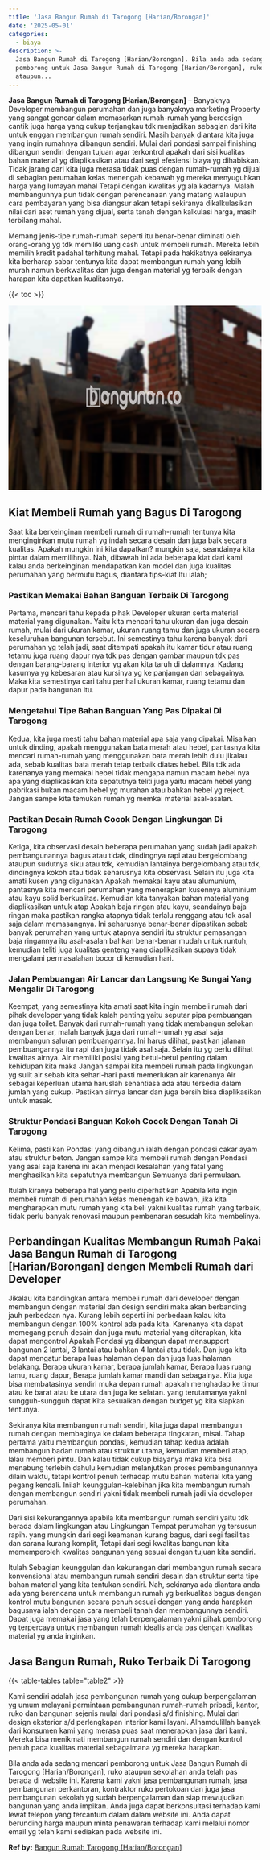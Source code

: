 ```yaml
---
title: 'Jasa Bangun Rumah di Tarogong [Harian/Borongan]'
date: '2025-05-01'
categories:
  - biaya
description: >-
  Jasa Bangun Rumah di Tarogong [Harian/Borongan]. Bila anda ada sedang mencari
  pemborong untuk Jasa Bangun Rumah di Tarogong [Harian/Borongan], ruko
  ataupun...
---
```


**Jasa Bangun Rumah di Tarogong \[Harian/Borongan\]** – Banyaknya Developer membangun perumahan dan juga banyaknya marketing Property yang sangat gencar dalam memasarkan rumah-rumah yang berdesign cantik juga harga yang cukup terjangkau tdk menjadikan sebagian dari kita untuk enggan membangun rumah sendiri. Masih banyak diantara kita juga yang ingin rumahnya dibangun sendiri. Mulai dari pondasi sampai finishing dibangun sendiri dengan tujuan agar terkontrol apakah dari sisi kualitas bahan material yg diaplikasikan atau dari segi efesiensi biaya yg dihabiskan. Tidak jarang dari kita juga merasa tidak puas dengan rumah-rumah yg dijual di sebagian perumahan kelas menengah kebawah yg mereka menyuguhkan harga yang lumayan mahal Tetapi dengan kwalitas yg ala kadarnya. Malah membangunnya pun tidak dengan perencanaan yang matang walaupun cara pembayaran yang bisa diangsur akan tetapi sekiranya dikalkulasikan nilai dari aset rumah yang dijual, serta tanah dengan kalkulasi harga, masih terbilang mahal.

Memang jenis-tipe rumah-rumah seperti itu benar-benar diminati oleh orang-orang yg tdk memiliki uang cash untuk membeli rumah. Mereka lebih memilih kredit padahal terhitung mahal. Tetapi pada hakikatnya sekiranya kita berharap sabar tentunya kita dapat membangun rumah yang lebih murah namun berkwalitas dan juga dengan material yg terbaik dengan harapan kita dapatkan kualitasnya.

{{< toc >}}

![Jasa Bangun Rumah di Tarogong [Harian/Borongan]](/images/borong-bangunan-28.png)

## Kiat Membeli Rumah yang Bagus Di Tarogong

Saat kita berkeinginan membeli rumah di rumah-rumah tentunya kita menginginkan mutu rumah yg indah secara desain dan juga baik secara kualitas. Apakah mungkin ini kita dapatkan? mungkin saja, seandainya kita pintar dalam memilihnya. Nah, dibawah ini ada beberapa kiat dari kami kalau anda berkeinginan mendapatkan kan model dan juga kualitas perumahan yang bermutu bagus, diantara tips-kiat Itu ialah;

### Pastikan Memakai Bahan Banguan Terbaik Di Tarogong

Pertama, mencari tahu kepada pihak Developer ukuran serta material material yang digunakan. Yaitu kita mencari tahu ukuran dan juga desain rumah, mulai dari ukuran kamar, ukuran ruang tamu dan juga ukuran secara keseluruhan bangunan tersebut. Ini semestinya tahu karena banyak dari perumahan yg telah jadi, saat ditempati apakah itu kamar tidur atau ruang tetamu juga ruang dapur nya tdk pas dengan gambar maupun tdk pas dengan barang-barang interior yg akan kita taruh di dalamnya. Kadang kasurnya yg kebesaran atau kursinya yg ke panjangan dan sebagainya. Maka kita semestinya cari tahu perihal ukuran kamar, ruang tetamu dan dapur pada bangunan itu.

### Mengetahui Tipe Bahan Banguan Yang Pas Dipakai Di Tarogong

Kedua, kita juga mesti tahu bahan material apa saja yang dipakai. Misalkan untuk dinding, apakah menggunakan bata merah atau hebel, pantasnya kita mencari rumah-rumah yang menggunakan bata merah lebih dulu jikalau ada, sebab kualitas bata merah tetap terbaik diatas hebel. Bila tdk ada karenanya yang memakai hebel tidak mengapa namun macam hebel nya apa yang diaplikasikan kita sepatutnya teliti juga yaitu macam hebel yang pabrikasi bukan macam hebel yg murahan atau bahkan hebel yg reject. Jangan sampe kita temukan rumah yg memkai material asal-asalan.

### Pastikan Desain Rumah Cocok Dengan Lingkungan Di Tarogong

Ketiga, kita observasi desain beberapa perumahan yang sudah jadi apakah pembangunannya bagus atau tidak, dindingnya rapi atau bergelombang ataupun sudutnya siku atau tdk, kemudian lantainya bergelombang atau tdk, dindingnya kokoh atau tidak seharusnya kita observasi. Selain itu juga kita amati kusen yang digunakan Apakah memakai kayu atau alumunium, pantasnya kita mencari perumahan yang menerapkan kusennya aluminium atau kayu solid berkualitas. Kemudian kita tanyakan bahan material yang diaplikasikan untuk atap Apakah baja ringan atau kayu, seandainya baja ringan maka pastikan rangka atapnya tidak terlalu renggang atau tdk asal saja dalam memasangnya. Ini seharusnya benar-benar dipastikan sebab banyak perumahan yang untuk atapnya sendiri itu struktur pemasangan baja ringannya itu asal-asalan bahkan benar-benar mudah untuk runtuh, kemudian teliti juga kualitas genteng yang diaplikasikan supaya tidak mengalami permasalahan bocor di kemudian hari.

### Jalan Pembuangan Air Lancar dan Langsung Ke Sungai Yang Mengalir Di Tarogong

Keempat, yang semestinya kita amati saat kita ingin membeli rumah dari pihak developer yang tidak kalah penting yaitu seputar pipa pembuangan dan juga toilet. Banyak dari rumah-rumah yang tidak membangun selokan dengan benar, malah banyak juga dari rumah-rumah yg asal saja membangun saluran pembuangannya. Ini harus dilihat, pastikan jalanan pembuangannya itu rapi dan juga tidak asal saja. Selain itu yg perlu dilihat kwalitas airnya. Air memiliki posisi yang betul-betul penting dalam kehidupan kita maka Jangan sampai kita membeli rumah pada lingkungan yg sulit air sebab kita sehari-hari pasti memerlukan air karenanya Air sebagai keperluan utama haruslah senantiasa ada atau tersedia dalam jumlah yang cukup. Pastikan airnya lancar dan juga bersih bisa diaplikasikan untuk masak.

### Struktur Pondasi Banguan Kokoh Cocok Dengan Tanah Di Tarogong

Kelima, pasti kan Pondasi yang dibangun ialah dengan pondasi cakar ayam atau struktur beton. Jangan sampe kita membeli rumah dengan Pondasi yang asal saja karena ini akan menjadi kesalahan yang fatal yang menghasilkan kita sepatutnya membangun Semuanya dari permulaan.

Itulah kiranya beberapa hal yang perlu diperhatikan Apabila kita ingin membeli rumah di perumahan kelas menengah ke bawah, jika kita mengharapkan mutu rumah yang kita beli yakni kualitas rumah yang terbaik, tidak perlu banyak renovasi maupun pembenaran sesudah kita membelinya.

## Perbandingan Kualitas Membangun Rumah Pakai Jasa Bangun Rumah di Tarogong \[Harian/Borongan\] dengen Membeli Rumah dari Developer

Jikalau kita bandingkan antara membeli rumah dari developer dengan membangun dengan material dan design sendiri maka akan berbanding jauh perbedaan nya. Kurang lebih seperti ini perbedaan kalau kita membangun dengan 100% kontrol ada pada kita. Karenanya kita dapat memegang penuh desain dan juga mutu material yang diterapkan, kita dapat mengontrol Apakah Pondasi yg dibangun dapat mensupport bangunan 2 lantai, 3 lantai atau bahkan 4 lantai atau tidak. Dan juga kita dapat mengatur berapa luas halaman depan dan juga luas halaman belakang. Berapa ukuran kamar, berapa jumlah kamar, Berapa luas ruang tamu, ruang dapur, Berapa jumlah kamar mandi dan sebagainya. Kita juga bisa membatasinya sendiri muka depan rumah apakah menghadap ke timur atau ke barat atau ke utara dan juga ke selatan. yang terutamanya yakni sungguh-sungguh dapat Kita sesuaikan dengan budget yg kita siapkan tentunya.

Sekiranya kita membangun rumah sendiri, kita juga dapat membangun rumah dengan membaginya ke dalam beberapa tingkatan, misal. Tahap pertama yaitu membangun pondasi, kemudian tahap kedua adalah membangun badan rumah atau struktur utama, kemudian memberi atap, lalau memberi pintu. Dan kalau tidak cukup biayanya maka kita bisa menabung terlebih dahulu kemudian melanjutkan proses pembangunannya dilain waktu, tetapi kontrol penuh terhadap mutu bahan material kita yang pegang kendali. Inilah keunggulan-kelebihan jika kita membangun rumah dengan membangun sendiri yakni tidak membeli rumah jadi via developer perumahan.

Dari sisi kekurangannya apabila kita membangun rumah sendiri yaitu tdk berada dalam lingkungan atau Lingkungan Tempat perumahan yg tersusun rapih. yang mungkin dari segi keamanan kurang bagus, dari segi fasilitas dan sarana kurang komplit, Tetapi dari segi kwalitas bangunan kita mememperoleh kwalitas bangunan yang sesuai dengan tujuan kita sendiri.

Itulah Sebagian keunggulan dan kekurangan dari membangun rumah secara konvensional atau membangun rumah sendiri desain dan struktur serta tipe bahan material yang kita tentukan sendiri. Nah, sekiranya ada diantara anda ada yang berencana untuk membangun rumah yg berkualitas bagus dengan kontrol mutu bangunan secara penuh sesuai dengan yang anda harapkan bagusnya ialah dengan cara membeli tanah dan membangunnya sendiri. Dapat juga memakai jasa yang telah berpengalaman yakni pihak pemborong yg terpercaya untuk membangun rumah idealis anda pas dengan kwalitas material yg anda inginkan.

## Jasa Bangun Rumah, Ruko Terbaik Di Tarogong

{{< table-tables table="table2" >}}

Kami sendiri adalah jasa pembangunan rumah yang cukup berpengalaman yg umum melayani permintaan pembangunan rumah-rumah pribadi, kantor, ruko dan bangunan sejenis mulai dari pondasi s/d finishing. Mulai dari design eksterior s/d perlengkapan interior kami layani. Alhamdulillah banyak dari konsumen kami yang merasa puas saat menerapkan jasa dari kami. Mereka bisa menikmati membangun rumah sendiri dan dengan kontrol penuh pada kualitas material sebagaimana yg mereka harapkan.

Bila anda ada sedang mencari pemborong untuk Jasa Bangun Rumah di Tarogong \[Harian/Borongan\], ruko ataupun sekolahan anda telah pas berada di website ini. Karena kami yakni jasa pembangunan rumah, jasa pembangunan perkantoran, kontraktor ruko pertokoan dan juga jasa pembangunan sekolah yg sudah berpengalaman dan siap mewujudkan bangunan yang anda impikan. Anda juga dapat berkonsultasi terhadap kami lewat telepon yang tercantum dalam dalam website ini. Anda dapat berunding harga maupun minta penawaran terhadap kami melalui nomor email yg telah kami sediakan pada website ini.

**Ref by:** [Bangun Rumah Tarogong [Harian/Borongan]](https://id.wikipedia.org/wiki/Bangun)
